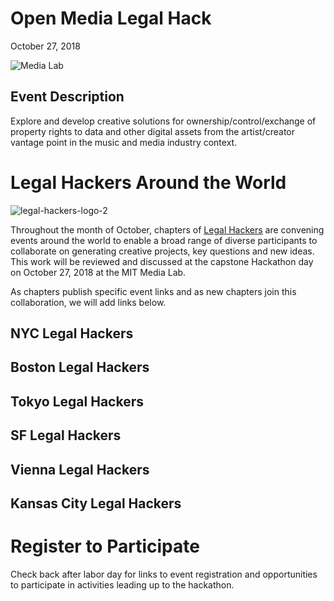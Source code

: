 # Open Media Legal Hack
October 27, 2018

![Media Lab](https://user-images.githubusercontent.com/2357755/44622493-65657780-a887-11e8-82fa-14e605fd49f3.png)

## Event Description

Explore and develop creative solutions for ownership/control/exchange of property rights to data and other digital assets from the artist/creator vantage point in the music and media industry context.

# Legal Hackers Around the World

![legal-hackers-logo-2](https://user-images.githubusercontent.com/2357755/44622490-626a8700-a887-11e8-8e37-7a426d0eab7e.png)

Throughout the month of October, chapters of [Legal Hackers](http://legalhackers.org) are convening events around the world to enable a broad range of diverse participants to collaborate on generating creative projects, key questions and new ideas.  This work will be reviewed and discussed at the capstone Hackathon day on October 27, 2018 at the MIT Media Lab.  

As chapters publish specific event links and as new chapters join this collaboration, we will add links below.  

## NYC Legal Hackers

## Boston Legal Hackers

## Tokyo Legal Hackers

## SF Legal Hackers

## Vienna Legal Hackers

## Kansas City Legal Hackers


# Register to Participate

Check back after labor day for links to event registration and opportunities to participate in activities leading up to the hackathon. 
